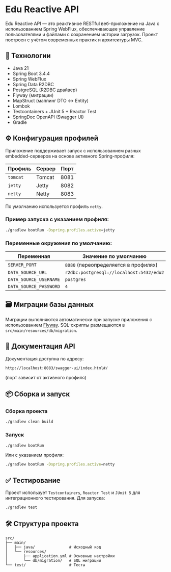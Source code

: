 # Edu Reactive API

Edu Reactive API — это реактивное RESTful веб-приложение на Java с использованием Spring WebFlux, обеспечивающее
управление пользователями и файлами с сохранением истории загрузок. Проект построен с учётом современных практик и
архитектуры MVC.

## 🔧 Технологии

- Java 21
- Spring Boot 3.4.4
- Spring WebFlux
- Spring Data R2DBC
- PostgreSQL (R2DBC драйвер)
- Flyway (миграции)
- MapStruct (маппинг DTO ↔ Entity)
- Lombok
- Testcontainers + JUnit 5 + Reactor Test
- SpringDoc OpenAPI (Swagger UI)
- Gradle

## ⚙️ Конфигурация профилей

Приложение поддерживает запуск с использованием разных embedded-серверов на основе активного Spring-профиля:

| Профиль  | Сервер | Порт |
|----------|--------|------|
| `tomcat` | Tomcat | 8081 |
| `jetty`  | Jetty  | 8082 |
| `netty`  | Netty  | 8083 |

По умолчанию используется профиль `netty`.

### Пример запуска с указанием профиля:

```bash
./gradlew bootRun -Dspring.profiles.active=jetty
```

### Переменные окружения по умолчанию:

| Переменная             | Значение по умолчанию                    |
|------------------------|------------------------------------------|
| `SERVER_PORT`          | `8080` (переопределяется в профилях)     |
| `DATA_SOURCE_URL`      | `r2dbc:postgresql://localhost:5432/edu2` |
| `DATA_SOURCE_USERNAME` | `postgres`                               |
| `DATA_SOURCE_PASSWORD` | `4`                                      |

## 🗃️ Миграции базы данных

Миграции выполняются автоматически при запуске приложения с использованием [Flyway](https://flywaydb.org/). SQL-скрипты
размещаются в `src/main/resources/db/migration`.

## 📄 Документация API

Документация доступна по адресу:

```
http://localhost:8083/swagger-ui/index.html#/
```

(порт зависит от активного профиля)

## 📦 Сборка и запуск

### Сборка проекта

```bash
./gradlew clean build
```

### Запуск

```bash
./gradlew bootRun
```

Или с указанием профиля:

```bash
./gradlew bootRun -Dspring.profiles.active=netty
```

## ✅ Тестирование

Проект использует `Testcontainers`, `Reactor Test` и `JUnit 5` для интеграционного тестирования. Для запуска:

```bash
./gradlew test
```

## 🛠️ Структура проекта

```
src/
├── main/
│   ├── java/               # Исходный код
│   └── resources/
│       ├── application.yml # Основные настройки
│       └── db/migration/   # SQL миграции
└── test/                   # Тесты
```